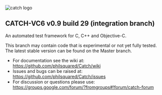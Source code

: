 ![catch logo](https://raw.github.com/philsquared/Catch/Integration/catch-logo-small.png)

## CATCH-VC6 v0.9 build 29 (integration branch)
An automated test framework for C, C++ and Objective-C.

This branch may contain code that is experimental or not yet fully tested.
The latest stable version can be found on the Master branch.

* For documentation see the wiki at: https://github.com/philsquared/Catch/wiki
* Issues and bugs can be raised at: https://github.com/philsquared/Catch/issues
* For discussion or questions please use: https://groups.google.com/forum/?fromgroups#!forum/catch-forum
